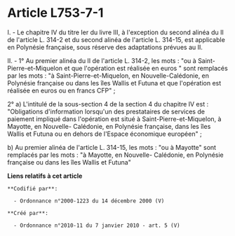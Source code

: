 # Article L753-7-1

I. - Le chapitre IV du titre Ier du livre III, à l'exception du second alinéa du II de l'article L. 314-2 et du second alinéa
de l'article L. 314-15, est applicable en Polynésie française, sous réserve des adaptations prévues au II.

II. - 1° Au premier alinéa du II de l'article L. 314-2, les mots : "ou à Saint-Pierre-et-Miquelon et que l'opération est
réalisée en euros "  sont remplacés par les mots : "à Saint-Pierre-et-Miquelon, en Nouvelle-Calédonie, en Polynésie française
ou dans les îles Wallis et Futuna et que l'opération est réalisée en euros ou en francs CFP" ;

2° a) L'intitulé de la sous-section 4 de la section 4 du chapitre IV est : "Obligations d'information lorsqu'un des
prestataires de services de paiement impliqué dans l'opération est situé à Saint-Pierre-et-Miquelon, à Mayotte, en Nouvelle-
Calédonie, en Polynésie française, dans les îles Wallis et Futuna ou en dehors de l'Espace économique européen" ;

b) Au premier alinéa de l'article L. 314-15, les mots : "ou à Mayotte" sont remplacés par les mots : "à Mayotte, en Nouvelle-
Calédonie, en Polynésie française ou dans les îles Wallis et Futuna"

**Liens relatifs à cet article**

	**Codifié par**:

	  - Ordonnance n°2000-1223 du 14 décembre 2000 (V)

	**Créé par**:

	  - Ordonnance n°2010-11 du 7 janvier 2010 - art. 5 (V)
